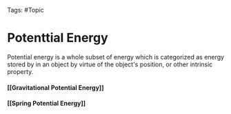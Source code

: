 Tags: #Topic 

# Potenttial Energy
Potential energy is a whole subset of energy which is categorized as energy stored by in an object by virtue of the object's position, or other intrinsic property.

#### [[Gravitational Potential Energy]]
#### [[Spring Potential Energy]]